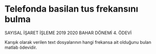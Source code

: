 # Telefonda basilan tus frekansını bulma
SAYISAL İŞARET İŞLEME 2019 2020 BAHAR DÖNEMİ 4. ÖDEVİ

Karışık olarak verilen text dosyalarının  hangi frekansa ait olduğunu bulan matlab ödevidir.
